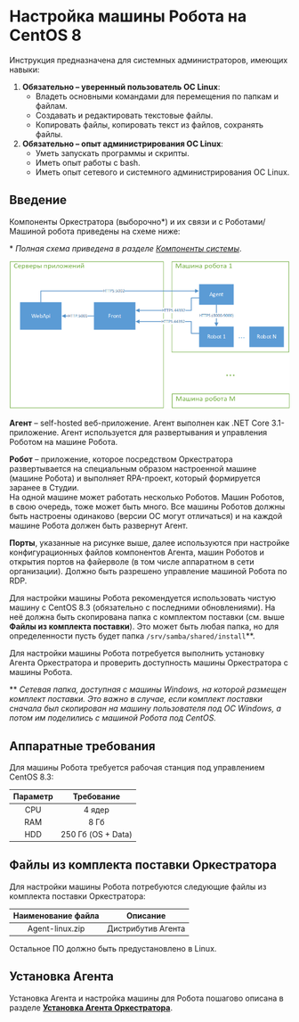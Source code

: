 # Настройка машины Робота на CentOS 8

Инструкция предназначена для системных администраторов, имеющих навыки:

1. **Обязательно – уверенный пользователь ОС Linux**:
   * Владеть основными командами для перемещения по папкам и файлам.
   * Создавать и редактировать текстовые файлы.
   * Копировать файлы, копировать текст из файлов, сохранять файлы.
2. **Обязательно – опыт администрирования ОС Linux**:
   * Уметь запускать программы и скрипты.
   * Иметь опыт работы c bash.
   * Иметь опыт сетевого и системного администрирования ОС Linux.

## Введение

Компоненты Оркестратора (выборочно\*) и их связи и с Роботами/Машиной робота приведены на схеме ниже:

\* _Полная схема приведена в разделе_ [_Компоненты системы_](https://docs.primo-rpa.ru/primo-rpa/orchestrator/deployment/system-components).

![](<../../../../.gitbook/assets/Компоненты Оркестратора и Роботы.png>)

**Агент** – self-hosted веб-приложение. Агент выполнен как .NET Core 3.1-приложение. Агент используется для развертывания и управления Роботом на машине Робота.

**Робот** – приложение, которое посредством Оркестратора развертывается на специальным образом настроенной машине (машине Робота) и выполняет RPA-проект, который формируется заранее в Студии.\
На одной машине может работать несколько Роботов. Машин Роботов, в свою очередь, тоже может быть много. Все машины Роботов должны быть настроены одинаково (версии ОС могут отличаться) и на каждой машине Робота должен быть развернут Агент.

**Порты**, указанные на рисунке выше, далее используются при настройке конфигурационных файлов компонентов Агента, машин Роботов и открытия портов на файерволе (в том числе аппаратном в сети организации). Должно быть разрешено управление машиной Робота по RDP.

Для настройки машины Робота рекомендуется использовать чистую машину с CentOS 8.3 (обязательно с последними обновлениями). На неё должна быть скопирована папка с комплектом поставки (см. выше **Файлы из комплекта поставки**). Это может быть любая папка, но для определенности пусть будет папка `/srv/samba/shared/install`\*\*.

Для настройки машины Робота потребуется выполнить установку Агента Оркестратора и проверить доступность машины Оркестратора с машины Робота.

\*\* _Сетевая папка, доступная с машины Windows, на которой размещен комплект поставки. Это важно в случае, если комплект поставки сначала был скопирован на машину пользователя под ОС Windows, а потом им поделились с машиной Робота под CentOS._



## Аппаратные требования

Для машины Робота требуется рабочая станция под управлением CentOS 8.3:

| Параметр |     Требование     |
| :------: | :----------------: |
|    CPU   |       4 ядер       |
|    RAM   |        8 Гб        |
|    HDD   | 250 Гб (OS + Data) |



## Файлы из комплекта поставки Оркестратора

Для настройки машины Робота потребуются следующие файлы из комплекта поставки Оркестратора:

| Наименование файла |      Описание      |
| :----------------: | :----------------: |
|   Agent-linux.zip  | Дистрибутив Агента |

Остальное ПО должно быть предустановлено в Linux.

## Установка Агента

Установка Агента и настройка машины для Робота пошагово описана в разделе [**Установка Агента Оркестратора**](https://docs.primo-rpa.ru/primo-rpa/orchestrator/deployment/linux/robotmachine/agentinstall).
